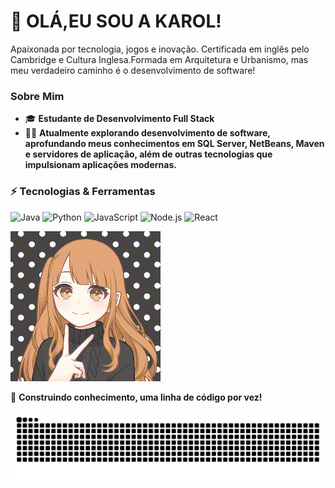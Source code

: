 
# 💬 OLÁ,EU SOU A KAROL!
Apaixonada por tecnologia, jogos e inovação. Certificada em inglês pelo Cambridge e Cultura Inglesa.Formada em Arquitetura e Urbanismo, mas meu verdadeiro caminho é o desenvolvimento de software!

###  Sobre Mim
- 🎓 **Estudante de Desenvolvimento Full Stack**
- 👩‍💻 **Atualmente explorando desenvolvimento de software, aprofundando meus conhecimentos em SQL Server, NetBeans, Maven e servidores de aplicação, além de outras tecnologias que impulsionam aplicações modernas.**

### ⚡ Tecnologias & Ferramentas

![Java](https://img.shields.io/badge/Java-%23ED8B00.svg?style=for-the-badge&logo=java&logoColor=white)
![Python](https://img.shields.io/badge/Python-%233776AB.svg?style=for-the-badge&logo=python&logoColor=white)
![JavaScript](https://img.shields.io/badge/JavaScript-%23F7DF1E.svg?style=for-the-badge&logo=javascript&logoColor=black)
![Node.js](https://img.shields.io/badge/Node.js-%23339933.svg?style=for-the-badge&logo=node.js&logoColor=white)
![React](https://img.shields.io/badge/React-%2361DAFB.svg?style=for-the-badge&logo=react&logoColor=white)


![Meu GIF](https://github.com/karolbernardesc/karolbernardesc/blob/main/meu-gif.gif.gif?raw=true)



🏁 **Construindo conhecimento, uma linha de código por vez!**


![Snake animation](https://github.com/karolbernardesc/karolbernardesc/blob/output/github-contribution-grid-snake.svg)

